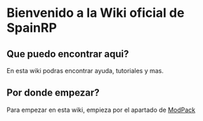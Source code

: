 # Bienvenido a la Wiki oficial de SpainRP

## Que puedo encontrar aqui?
En esta wiki podras encontrar ayuda, tutoriales y mas.

## Por donde empezar?
Para empezar en esta wiki, empieza por el apartado de [ModPack](https://wiki.spainrp.ga/ModPack/)
 
